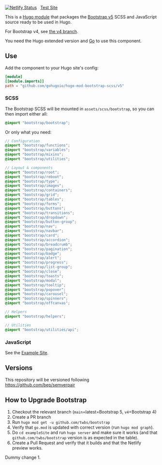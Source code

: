 [![Netlify Status](https://api.netlify.com/api/v1/badges/1afd337b-0273-4c6e-aa6f-e08bdde9833b/deploy-status)](https://app.netlify.com/sites/hugo-mod-bootstrap-scss/deploys)
&nbsp;&nbsp;[Test Site](https://hugo-mod-bootstrap-scss.netlify.app/)

This is a [Hugo module](https://gohugo.io/hugo-modules/) that packages the [Bootstrap v5](https://getbootstrap.com/) SCSS and JavaScript source ready to be used in Hugo.

For Bootstrap v4, see [the v4 branch](https://github.com/gohugoio/hugo-mod-bootstrap-scss/tree/v4).

You need the Hugo extended version and [Go](https://golang.org/dl/) to use this component.

## Use

Add the component to your Hugo site's config:

```toml
[module]
[[module.imports]]
path = "github.com/gohugoio/hugo-mod-bootstrap-scss/v5"
```

### SCSS

The Bootstrap SCSS will be mounted in `assets/scss/bootstrap`, so you can then import either all:

```scss
@import "bootstrap/bootstrap";
```

Or only what you need:

```scss
// Configuration
@import "bootstrap/functions";
@import "bootstrap/variables";
@import "bootstrap/mixins";
@import "bootstrap/utilities";

// Layout & components
@import "bootstrap/root";
@import "bootstrap/reboot";
@import "bootstrap/type";
@import "bootstrap/images";
@import "bootstrap/containers";
@import "bootstrap/grid";
@import "bootstrap/tables";
@import "bootstrap/forms";
@import "bootstrap/buttons";
@import "bootstrap/transitions";
@import "bootstrap/dropdown";
@import "bootstrap/button-group";
@import "bootstrap/nav";
@import "bootstrap/navbar";
@import "bootstrap/card";
@import "bootstrap/accordion";
@import "bootstrap/breadcrumb";
@import "bootstrap/pagination";
@import "bootstrap/badge";
@import "bootstrap/alert";
@import "bootstrap/progress";
@import "bootstrap/list-group";
@import "bootstrap/close";
@import "bootstrap/toasts";
@import "bootstrap/modal";
@import "bootstrap/tooltip";
@import "bootstrap/popover";
@import "bootstrap/carousel";
@import "bootstrap/spinners";
@import "bootstrap/offcanvas";

// Helpers
@import "bootstrap/helpers";

// Utilities
@import "bootstrap/utilities/api";
```

### JavaScript

See the [Example Site](./exampleSite).

## Versions

This repository will be versioned following https://github.com/bep/semverpair

## How to Upgrade Bootstrap

1. Checkout the relevant branch (`main`=latest=Bootstrap 5, `v4`=Bootstrap 4)
1. Create a PR branch
1. Run `hugo mod get -u github.com/twbs/bootstrap`
1. Verify that `go.mod` is updated with correct version (run `hugo mod graph`).
1. Do `cd exampleSite` and run `hugo server` and make sure it works (and that `github.com/twbs/bootstrap` version is as expected in the table).
1. Create a Pull Request and verify that it builds and that the Netlify preview works.


Dummy change 1.